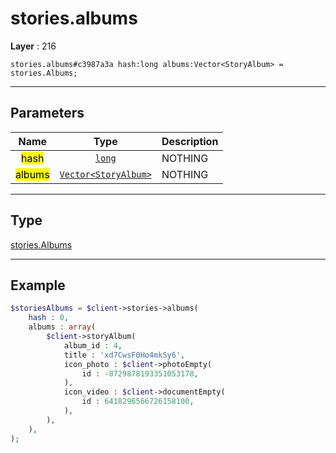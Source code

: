 # stories.albums

**Layer** : 216

```tl
stories.albums#c3987a3a hash:long albums:Vector<StoryAlbum> = stories.Albums;
```

---

## Parameters

| Name | Type | Description |
| :---: | :---: | :--- |
| <mark>hash</mark> | [`long`](type/long) | NOTHING |
| <mark>albums</mark> | [`Vector<StoryAlbum>`](type/StoryAlbum) | NOTHING |

---

## Type

[stories.Albums](type/stories.Albums)

---

## Example

```php
$storiesAlbums = $client->stories->albums(
	hash : 0,
	albums : array(
		$client->storyAlbum(
			album_id : 4,
			title : 'xd7CwsF0Ho4mkSy6',
			icon_photo : $client->photoEmpty(
				id : -8729878193351053178,
			),
			icon_video : $client->documentEmpty(
				id : 6418296566726158100,
			),
		),
	),
);
```